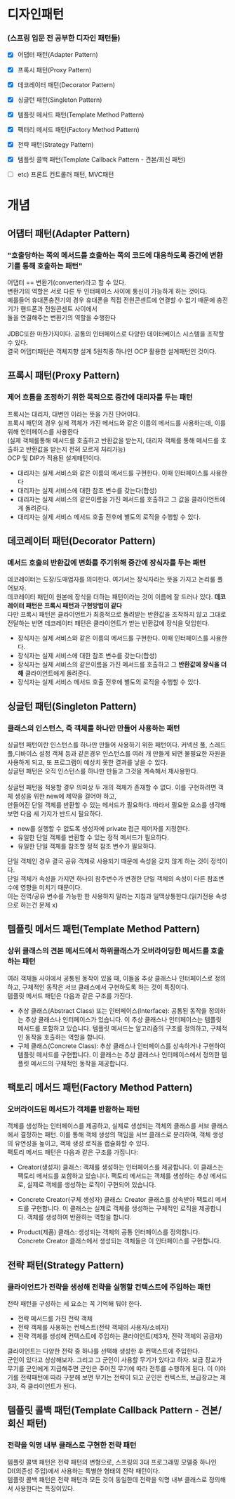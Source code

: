 # 디자인패턴
### (스프링 입문 전 공부한 디자인 패턴들)

- [x] 어댑터 패턴(Adapter Pattern)
- [x] 프록시 패턴(Proxy Pattern)
- [x] 데코레이터 패턴(Decorator Pattern)
- [x] 싱글턴 패턴(Singleton Pattern)
- [x] 템플릿 메서드 패턴(Template Method Pattern)
- [x] 팩터리 메서드 패턴(Factory Method Pattern)
- [x] 전략 패턴(Strategy Pattern)
- [x] 템플릿 콜백 패턴(Template Callback Pattern - 견본/회신 패턴)
- [ ] etc) 프론트 컨트롤러 패턴, MVC패턴


# 개념

## 어댑터 패턴(Adapter Pattern)
### "호출당하는 쪽의 메서드를 호출하는 쪽의 코드에 대응하도록 중간에 변환기를 통해 호출하는 패턴"
어댑터 == 변환기(converter)라고 할 수 있다.<br>
변환기의 역할은 서로 다른 두 인터페이스 사이에 통신이 가능하게 하는 것이다.<br>
예를들어 휴대폰충전기의 경우 휴대폰을 직접 전원콘센트에 연결할 수 없기 때문에 충전기가 핸드폰과 전원콘센트 사이에서<br>
둘을 연결해주는 변환기의 역할을 수행한다<br>
<br>
JDBC또한 마찬가지이다. 공통의 인터페이스로 다양한 데이터베이스 시스템을 조작할 수 있다.<br>
결국 어댑터패턴은 객체지향 설계 5원칙중 하나인 OCP 활용한 설계패턴인 것이다.

## 프록시 패턴(Proxy Pattern)
### 제어 흐름을 조정하기 위한 목적으로 중간에 대리자를 두는 패턴
프록시는 대리자, 대변인 이라는 뜻을 가진 단어이다.<br>
프록시 패턴의 경우 실제 객체가 가진 메서드와 같은 이름의 메서드를 사용하는데, 이를위해 인터페이스를 사용한다<br>
(실제 객체를통해 메서드를 호출하고 반환값을 받는지, 대리자 객체를 통해 메서드를 호출하고 반환값을 받는지 전혀 모르게 처리가능)<br>
OCP 및 DIP가 적용된 설계패턴이다.
- 대리자는 실제 서비스와 같은 이름의 메서드를 구현한다. 이때 인터페이스를 사용한다
- 대리자는 실제 서비스에 대한 참조 변수를 갖는다(합성)
- 대리자는 실제 서비스의 같은이름을 가진 메서드를 호출하고 그 값을 클라이언트에게 돌려준다.
- 대리자는 실제 서비스 메서드 호출 전후에 별도의 로직을 수행할 수 있다.<br>

## 데코레이터 패턴(Decorator Pattern)
### 메서드 호출의 반환값에 변화를 주기위해 중간에 장식자를 두는 패턴
데코레이터는 도장/도매업자를 의미한다. 여기서는 장식자라는 뜻을 가지고 논리룰 풀어보자.<br>
데코레이터 패턴이 원본에 장식을 더하는 패턴이라는 것이 이름에 잘 드러나 있다. <b>데코레이터 패턴은 프록시 패턴과 구현방법이 같다<br></b>
다만 프록시 패턴은 클라이언트가 최종적으로 돌려받는 반환값을 조작하지 않고 그대로 전달하는 반면 데코레이터 패턴은 클라이언트가 받는 반환값에 장식을 덧입힌다.
- 장식자는 실제 서비스와 같은 이름의 메서드를 구현한다. 이때 인터페이스를 사용한다.
- 장식자는 실제 서비스에 대한 참조 변수를 갖는다(합성)
- 장식자는 실제 서비스의 같은이름을 가진 메서드를 호출하고 그 <b>반환값에 장식을 더해</b> 클라이언트에게 돌려준다.
- 장식자는 실제 서비스 메서드 호출 전후에 별도의 로직을 수행할 수 있다.<br>

## 싱글턴 패턴(Singleton Pattern)
### 클래스의 인스턴스, 즉 객체를 하나만 만들어 사용하는 패턴
싱글턴 패턴이란 인스턴스를 하나만 만들어 사용하기 위한 패턴이다. 커넥션 풀, 스레드 풀,디바이스 설정 객체 등과 같은경우 인스턴스를 여러 개
만들게 되면 불필요한 자원을 사용하게 되고, 또 프로그램이 예상치 못한 결과를 낳을 수 있다.<br>
싱글턴 패턴은 오직 인스턴스를 하나만 만들고 그것을 계속해서 재사용한다.<br>
<br>
싱글턴 패턴을 적용할 경우 의미상 두 개의 객체가 존재할 수 없다. 이를 구현하려면 객체 생성을 위한 new에 제약을 걸어야 하고,<br>
만들어진 단일 객체를 반환할 수 있는 메서드가 필요하다. 따라서 필요한 요소를 생각해보면 다음 세 가지가 반드시 필요하다.
- new를 실행할 수 없도록 생성자에 private 접근 제어자를 지정한다.
- 유일한 단일 객체를 반환할 수 있는 정적 메서드가 필요하다.
- 유일한 단일 객체를 참조할 정적 참조 변수가 필요하다.<br>

단일 객체인 경우 결국 공유 객체로 사용되기 때문에 속성을 갖지 않게 하는 것이 정석이다.<br>
단일 객체가 속성을 가지면 하나의 참주변수가 변경한 단일 객체의 속성이 다른 참조변수에 영향을 미치기 때문이다.<br>
이는 전역/공유 변수를 가능한 한 사용하지 말라는 지침과 일맥상통한다.(읽기전용 속성으로 하는건 문제 x)<br>
## 템플릿 메서드 패턴(Template Method Pattern)
### 상위 클래스의 견본 메서드에서 하위클래스가 오버라이딩한 메서드를 호출하는 패턴
여러 객체들 사이에서 공통된 동작이 있을 때, 이들을 추상 클래스나 인터페이스로 정의하고, 구체적인 동작은 서브 클래스에서 구현하도록 하는 것이 특징이다.<br>
템플릿 메서드 패턴은 다음과 같은 구조를 가진다.
- 추상 클래스(Abstract Class) 또는 인터페이스(Interface): 공통된 동작을 정의하는 추상 클래스나 인터페이스가 있습니다. 이 추상 클래스나 인터페이스는 템플릿 메서드를 포함하고 있습니다. 템플릿 메서드는 알고리즘의 구조를 정의하고, 구체적인 동작을 호출하는 역할을 합니다.
- 구체 클래스(Concrete Class): 추상 클래스나 인터페이스를 상속하거나 구현하여 템플릿 메서드를 구현합니다. 이 클래스는 추상 클래스나 인터페이스에서 정의한 템플릿 메서드의 구체적인 동작을 제공합니다.

## 팩토리 메서드 패턴(Factory Method Pattern)
### 오버라이드된 메서드가 객체를 반환하는 패턴
객체를 생성하는 인터페이스를 제공하고, 실제로 생성되는 객체의 클래스를 서브 클래스에서 결정하는 패턴. 이를 통해 객체 생성의 책임을 서브 클래스로 분리하여, 객체 생성의 유연성을 높이고, 객체 생성 로직을 캡슐화할 수 있다.<br>
팩토리 메서드 패턴은 다음과 같은 구조를 가집니다:

- Creator(생성자) 클래스: 객체를 생성하는 인터페이스를 제공합니다. 이 클래스는 팩토리 메서드를 포함하고 있습니다. 팩토리 메서드는 객체를 생성하는 추상 메서드로, 실제로 객체를 생성하는 로직이 구현되어 있습니다.

- Concrete Creator(구체 생성자) 클래스: Creator 클래스를 상속받아 팩토리 메서드를 구현합니다. 이 클래스는 실제로 객체를 생성하는 구체적인 로직을 제공합니다. 객체를 생성하여 반환하는 역할을 합니다.

- Product(제품) 클래스: 생성되는 객체의 공통 인터페이스를 정의합니다. Concrete Creator 클래스에서 생성되는 객체들은 이 인터페이스를 구현합니다.

## 전략 패턴(Strategy Pattern)
### 클라이언트가 전략을 생성해 전략을 실행할 컨텍스트에 주입하는 패턴
전략 패턴을 구성하는 세 요소는 꼭 기억해 둬야 한다.
- 전략 메서드를 가진 전략 객체
- 전략 객체를 사용하는 컨텍스트(전략 객체의 사용자/소비자)
- 전략 객체를 생성해 컨텍스트에 주입하는 클라이언트(제3자, 전략 객체의 공급자)<br>

클라이언트는 다양한 전략 중 하나를 선택해 생성한 후 컨택스트에 주입한다.<br>
군인이 있다고 상상해보자. 그리고 그 군인이 사용할 무기가 있다고 하자. 보급 장교가 무기를 군인에게 지급해주면
군인은 주어진 무기에 따라 전투를 수행하게 된다. 이 이야기를 전략패턴에 따라 구분해 보면 무기는 전략이 되고
군인은 컨텍스트, 보급장교는 제3자, 즉 클라이언트가 된다.

## 템플릿 콜백 패턴(Template Callback Pattern - 견본/회신 패턴)
### 전략을 익명 내부 클래스로 구현한 전략 패턴
템플릿 콜백 패턴은 전략 패턴의 변형으로, 스프링의 3대 프로그래밍 모델중 하나인 DI(의존성 주입)에서 사용하는 특별한 형태의 전략 패턴이다.<br>
템플릿 콜백 패턴은 전략 패턴과 모든 것이 동일한데 전략을 익명 내부 클래스로 정의해서 사용한다는 특징이있다.
